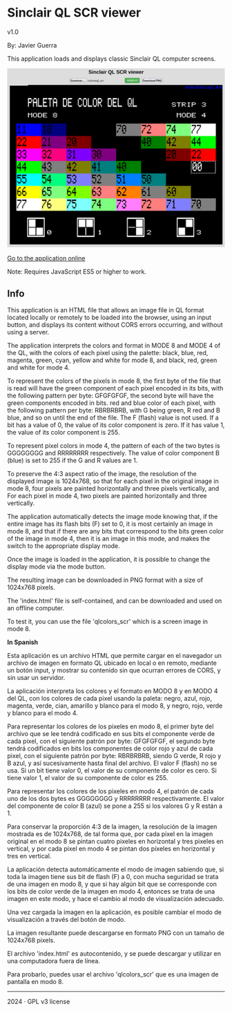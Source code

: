 # Sinclair QL SCR viewer
v1.0

By: Javier Guerra

This application loads and displays classic Sinclair QL computer screens.

![snapshot](qlscrview.png)

[Go to the application online](https://javguerra.github.io/qlscrview/)

Note: Requires JavaScript ES5 or higher to work.

## Info

This application is an HTML file that allows an image file in QL format located locally or remotely to be loaded into the browser, using an input button, and displays its content without CORS errors occurring, and without using a server.

The application interprets the colors and format in MODE 8 and MODE 4 of the QL, with the colors of each pixel using the palette: black, blue, red, magenta, green, cyan, yellow and white for mode 8, and black, red, green and white for mode 4.

To represent the colors of the pixels in mode 8, the first byte of the file that is read will have the green component of each pixel encoded in its bits, with the following pattern per byte: GFGFGFGF, the second byte will have the green components encoded in bits. red and blue color of each pixel, with the following pattern per byte: RBRBRBRB, with G being green, R red and B blue, and so on until the end of the file. The F (flash) value is not used. If a bit has a value of 0, the value of its color component is zero. If it has value 1, the value of its color component is 255.

To represent pixel colors in mode 4, the pattern of each of the two bytes is GGGGGGGG and RRRRRRRR respectively. The value of color component B (blue) is set to 255 if the G and R values are 1.

To preserve the 4:3 aspect ratio of the image, the resolution of the displayed image is 1024x768, so that for each pixel in the original image in mode 8, four pixels are painted horizontally and three pixels vertically, and For each pixel in mode 4, two pixels are painted horizontally and three vertically.

The application automatically detects the image mode knowing that, if the entire image has its flash bits (F) set to 0, it is most certainly an image in mode 8, and that if there are any bits that correspond to the bits green color of the image in mode 4, then it is an image in this mode, and makes the switch to the appropriate display mode.

Once the image is loaded in the application, it is possible to change the display mode via the mode button.

The resulting image can be downloaded in PNG format with a size of 1024x768 pixels.

The 'index.html' file is self-contained, and can be downloaded and used on an offline computer.

To test it, you can use the file 'qlcolors_scr' which is a screen image in mode 8.

__In Spanish__

Esta aplicación es un archivo HTML que permite cargar en el navegador un archivo de imagen en formato QL ubicado en local o en remoto, mediante un botón input, y mostrar su contenido sin que ocurran errores de CORS, y sin usar un servidor.

La aplicación interpreta los colores y el formato en MODO 8 y en MODO 4 del QL, con los colores de cada pixel usando la paleta: negro, azul, rojo, magenta, verde, cian, amarillo y blanco para el modo 8, y negro, rojo, verde y blanco para el modo 4. 

Para representar los colores de los pixeles en modo 8, el primer byte del archivo que se lee tendrá codificado en sus bits el componente verde de cada pixel, con el siguiente patrón por byte: GFGFGFGF, el segundo byte tendrá codificados en bits los componentes de color rojo y azul de cada pixel, con el siguiente patrón por byte: RBRBRBRB, siendo G verde, R rojo y B azul, y así sucesivamente hasta final del archivo. El valor F (flash) no se usa. Si un bit tiene valor 0, el valor de su componente de color es cero. Si tiene valor 1, el valor de su componente de color es 255. 

Para representar los colores de los pixeles en modo 4, el patrón de cada uno de los dos bytes es GGGGGGGG y RRRRRRRR respectivamente. El valor del componente de color B (azul) se pone a 255 si los valores G y R están a 1.

Para conservar la proporción 4:3 de la imagen, la resolución de la imagen mostrada es de 1024x768, de tal forma que, por cada pixel en la imagen original en el modo 8 se pintan cuatro pixeles en horizontal y tres pixeles en vertical, y por cada pixel en modo 4 se pintan dos píxeles en horizontal y tres en vertical.

La aplicación detecta automáticamente el modo de imagen sabiendo que, si toda la imagen tiene sus bit de flash (F) a 0, con mucha seguridad se trata de una imagen en modo 8, y que si hay algún bit que se corresponde con los bits de color verde de la imagen en modo 4, entonces se trata de una imagen en este modo, y hace el cambio al modo de visualización adecuado.

Una vez cargada la imagen en la aplicación, es posible cambiar el modo de visualización a través del botón de modo.

La imagen resultante puede descargarse en formato PNG con un tamaño de 1024x768 pixels.

El archivo 'index.html' es autocontenido, y se puede descargar y utilizar en una computadora fuera de línea.

Para probarlo, puedes usar el archivo 'qlcolors_scr' que es una imagen de pantalla en modo 8.

---
2024 · GPL v3 license
